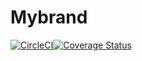 # Mybrand 
[![CircleCI](https://circleci.com/gh/Nadinefiona/mybrand/tree/main.svg?style=svg)](https://circleci.com/gh/Nadinefiona/mybrand/tree/main)[![Coverage Status](https://coveralls.io/repos/github/Nadinefiona/mybrand/badge.svg)](https://coveralls.io/github/Nadinefiona/mybrand)
